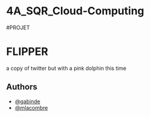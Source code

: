 # 4A_SQR_Cloud-Computing


#PROJET

# FLIPPER

a copy of twitter but with a pink dolphin this time


## Authors

- [@gabinde](https://github.com/gabinde)
- [@mlacombre](https://github.com/mlacombre)
